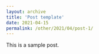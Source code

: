 ```yaml
---
layout: archive
title: 'Post template'
date: 2021-04-15
permalink: /other/2021/04/post-1/
---
```


This is a sample post.